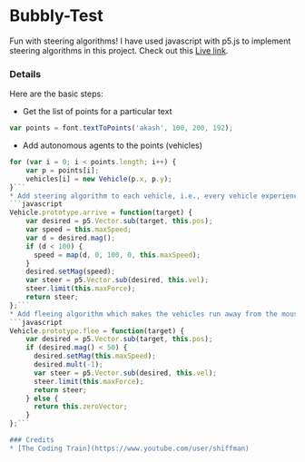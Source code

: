 # Bubbly-Test
Fun with steering algorithms! I have used javascript with p5.js to implement steering algorithms in this project. Check out this [Live link](https://akashom53.github.io/Bubbly-Test/).

### Details
Here are the basic steps:
* Get the list of points for a particular text
```javascript
var points = font.textToPoints('akash', 100, 200, 192);
```
* Add autonomous agents to the points (vehicles)
```javascript
for (var i = 0; i < points.length; i++) {
    var p = points[i];
    vehicles[i] = new Vehicle(p.x, p.y);
}```
* Add steering algorithm to each vehicle, i.e., every vehicle experiences a force which directs it towards its target location. The force depends on how far it is from the target (this is done to prevent overshooting and oscillation).
```javascript
Vehicle.prototype.arrive = function(target) {
    var desired = p5.Vector.sub(target, this.pos);
    var speed = this.maxSpeed;
    var d = desired.mag();
    if (d < 100) {
      speed = map(d, 0, 100, 0, this.maxSpeed);
    }
    desired.setMag(speed);
    var steer = p5.Vector.sub(desired, this.vel);
    steer.limit(this.maxForce);
    return steer;
};```
* Add fleeing algorithm which makes the vehicles run away from the mouse. Here, every vehicle experiences a strong force which pushes it away from the mouse if the mouse is within 50 pixels if its location.
```javascript
Vehicle.prototype.flee = function(target) {
    var desired = p5.Vector.sub(target, this.pos);
    if (desired.mag() < 50) {
      desired.setMag(this.maxSpeed);
      desired.mult(-1);
      var steer = p5.Vector.sub(desired, this.vel);
      steer.limit(this.maxForce);
      return steer;
    } else {
      return this.zeroVector;
    }
};```

### Credits
* [The Coding Train](https://www.youtube.com/user/shiffman)
